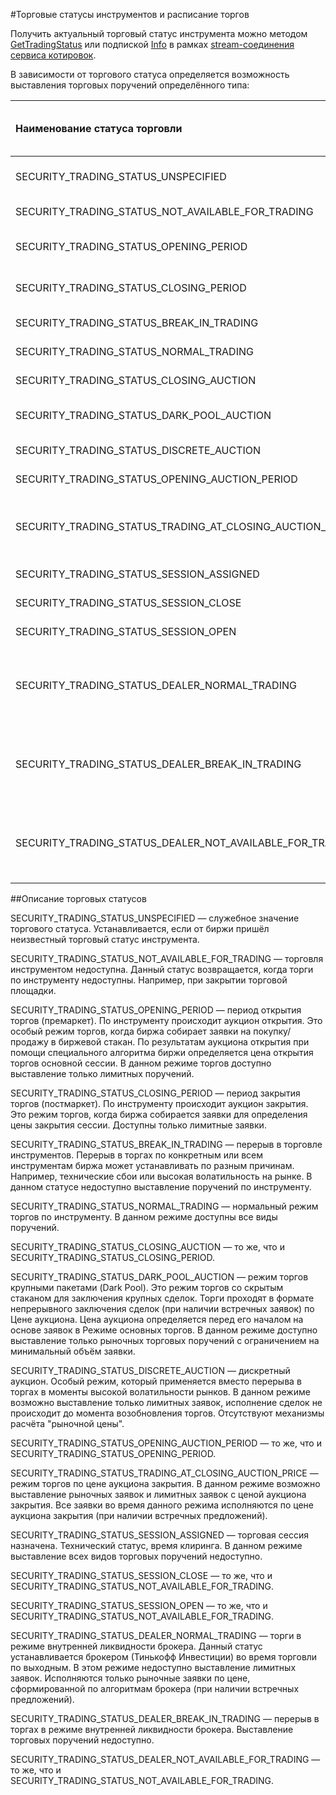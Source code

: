 #Торговые статусы инструментов и расписание торгов

Получить актуальный торговый статус инструмента можно методом [GetTradingStatus](/investAPI/marketdata#gettradingstatus)
или подпиской [Info](/investAPI/marketdata#subscribeinforequest) в рамках 
[stream-соединения сервиса котировок](/investAPI/marketdata#marketdatastream). 

В зависимости от торгового статуса определяется возможность выставления торговых поручений определённого типа: 

|Наименование статуса торговли|Описание статуса|Возможность выставлять лимитные заявки|Возможность выставлять рыночные заявки|
|:-----|:-----|:-----|:-----|
| SECURITY_TRADING_STATUS_UNSPECIFIED                      | Торговый статус не определён                                | Нет | Нет |
| SECURITY_TRADING_STATUS_NOT_AVAILABLE_FOR_TRADING        | Недоступен для торгов                                       | Нет | Нет |
| SECURITY_TRADING_STATUS_OPENING_PERIOD                   | Период открытия торгов                                      | Да  | Нет |
| SECURITY_TRADING_STATUS_CLOSING_PERIOD                   | Период закрытия торгов                                      | Да  | Нет |
| SECURITY_TRADING_STATUS_BREAK_IN_TRADING                 | Перерыв в торговле                                          | Нет | Нет |
| SECURITY_TRADING_STATUS_NORMAL_TRADING                   | Нормальная торговля                                         | Да  | Да  |
| SECURITY_TRADING_STATUS_CLOSING_AUCTION                  | Аукцион закрытия                                            | Да  | Нет |
| SECURITY_TRADING_STATUS_DARK_POOL_AUCTION                | Аукцион крупных пакетов                                     | Нет | Да  |
| SECURITY_TRADING_STATUS_DISCRETE_AUCTION                 | Дискретный аукцион                                          | Да  | Нет |
| SECURITY_TRADING_STATUS_OPENING_AUCTION_PERIOD           | Аукцион открытия                                            | Да  | Нет |
| SECURITY_TRADING_STATUS_TRADING_AT_CLOSING_AUCTION_PRICE | Период торгов по цене аукциона закрытия                     | Да  | Нет |
| SECURITY_TRADING_STATUS_SESSION_ASSIGNED                 | Сессия назначена                                            | Да  | Нет |
| SECURITY_TRADING_STATUS_SESSION_CLOSE                    | Сессия закрыта                                              | Да  | Нет |
| SECURITY_TRADING_STATUS_SESSION_OPEN                     | Сессия открыта                                              | Да  | Нет |
| SECURITY_TRADING_STATUS_DEALER_NORMAL_TRADING            | Доступна торговля в режиме внутренней ликвидности брокера   | Нет | Да  |
| SECURITY_TRADING_STATUS_DEALER_BREAK_IN_TRADING          | Перерыв торговли в режиме внутренней ликвидности брокера    | Нет | Нет |
| SECURITY_TRADING_STATUS_DEALER_NOT_AVAILABLE_FOR_TRADING | Недоступна торговля в режиме внутренней ликвидности брокера | Нет | Нет |

##Описание торговых статусов

SECURITY_TRADING_STATUS_UNSPECIFIED — служебное значение торгового статуса. Устанавливается, если от биржи пришёл
неизвестный торговый статус инструмента.

SECURITY_TRADING_STATUS_NOT_AVAILABLE_FOR_TRADING — торговля инструментом недоступна. Данный статус возвращается, когда
торги по инструменту недоступны. Например, при закрытии торговой площадки.

SECURITY_TRADING_STATUS_OPENING_PERIOD — период открытия торгов (премаркет). По инструменту происходит
аукцион открытия. Это особый режим торгов, когда биржа собирает заявки на покупку/продажу в биржевой стакан. По 
результатам аукциона открытия при помощи специального алгоритма биржи определяется цена открытия торгов основной сессии.
В данном режиме торгов доступно выставление только лимитных поручений.

SECURITY_TRADING_STATUS_CLOSING_PERIOD — период закрытия торгов (постмаркет). По инструменту происходит аукцион закрытия.
Это режим торгов, когда биржа собирается заявки для определения цены закрытия сессии. Доступны только лимитные заявки.

SECURITY_TRADING_STATUS_BREAK_IN_TRADING — перерыв в торговле инструментов. Перерыв в торгах по конкретным или всем 
инструментам биржа может устанавливать по разным причинам. Например, технические сбои или высокая волатильность на рынке.
В данном статусе недоступно выставление поручений по инструменту. 

SECURITY_TRADING_STATUS_NORMAL_TRADING — нормальный режим торгов по инструменту. В данном режиме доступны все виды 
поручений.

SECURITY_TRADING_STATUS_CLOSING_AUCTION — то же, что и SECURITY_TRADING_STATUS_CLOSING_PERIOD.

SECURITY_TRADING_STATUS_DARK_POOL_AUCTION — режим торгов крупными пакетами (Dark Pool). Это режим торгов со скрытым 
стаканом для заключения крупных сделок. Торги проходят в формате непрерывного заключения сделок (при наличии встречных 
заявок) по Цене аукциона. Цена аукциона определяется перед его началом на основе заявок в Режиме основных торгов. В 
данном режиме доступно выставление только рыночных торговых поручений с ограничением на минимальный объём заявки.

SECURITY_TRADING_STATUS_DISCRETE_AUCTION — дискретный аукцион. Особый режим, который применяется вместо перерыва
в торгах в моменты высокой волатильности рынков. В данном режиме возможно выставление только лимитных заявок, исполнение
сделок не происходит до момента возобновления торгов. Отсутствуют механизмы расчёта "рыночной цены". 

SECURITY_TRADING_STATUS_OPENING_AUCTION_PERIOD — то же, что и SECURITY_TRADING_STATUS_OPENING_PERIOD.

SECURITY_TRADING_STATUS_TRADING_AT_CLOSING_AUCTION_PRICE — режим торгов по цене аукциона закрытия. В данном режиме
возможно выставление рыночных заявок и лимитных заявок с ценой аукциона закрытия. Все заявки во время данного режима
исполняются по цене аукциона закрытия (при наличии встречных предложений).

SECURITY_TRADING_STATUS_SESSION_ASSIGNED — торговая сессия назначена. Технический статус, время клиринга. В данном 
режиме выставление всех видов торговых поручений недоступно. 

SECURITY_TRADING_STATUS_SESSION_CLOSE — то же, что и SECURITY_TRADING_STATUS_NOT_AVAILABLE_FOR_TRADING.

SECURITY_TRADING_STATUS_SESSION_OPEN — то же, что и SECURITY_TRADING_STATUS_NOT_AVAILABLE_FOR_TRADING.

SECURITY_TRADING_STATUS_DEALER_NORMAL_TRADING — торги в режиме внутренней ликвидности брокера. Данный статус 
устанавливается брокером (Тинькофф Инвестиции) во время торговли по выходным. В этом режиме недоступно выставление
лимитных заявок. Исполняются только рыночные заявки по цене, сформированной по алгоритмам брокера (при наличии 
встречных предложений).

SECURITY_TRADING_STATUS_DEALER_BREAK_IN_TRADING — перерыв в торгах в режиме внутренней ликвидности брокера. Выставление
торговых поручений недоступно.

SECURITY_TRADING_STATUS_DEALER_NOT_AVAILABLE_FOR_TRADING — то же, что и SECURITY_TRADING_STATUS_NOT_AVAILABLE_FOR_TRADING.
